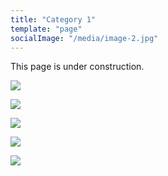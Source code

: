 ```yaml
---
title: "Category 1"
template: "page"
socialImage: "/media/image-2.jpg"
---
```


This page is under construction.


![](/media/image-1.jpg)

![](/media/image-1.jpg)

![](/media/image-1.jpg)

![](/media/image-1.jpg)

![](/media/image-1.jpg)
